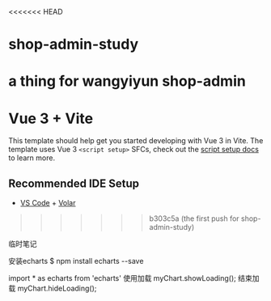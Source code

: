 <<<<<<< HEAD
# shop-admin-study
a thing for wangyiyun shop-admin
=======
# Vue 3 + Vite

This template should help get you started developing with Vue 3 in Vite. The template uses Vue 3 `<script setup>` SFCs, check out the [script setup docs](https://v3.vuejs.org/api/sfc-script-setup.html#sfc-script-setup) to learn more.

## Recommended IDE Setup

- [VS Code](https://code.visualstudio.com/) + [Volar](https://marketplace.visualstudio.com/items?itemName=Vue.volar)
>>>>>>> b303c5a (the first push for shop-admin-study)

临时笔记

安装echarts
$ npm install echarts --save

import * as echarts from 'echarts'
使用加载
myChart.showLoading();
结束加载
myChart.hideLoading();